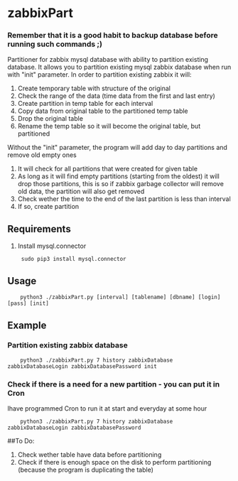 # zabbixPart
### Remember that it is a good habit to backup database before running such commands ;)
Partitioner for zabbix mysql database with ability to partition existing database.
It allows you to partition existing mysql zabbix database when run with "init" parameter.
In order to partition existing zabbix it will:
1. Create temporary table with structure of the original
2. Check the range of the data (time data from the first and last entry)
3. Create partition in temp table for each interval
4. Copy data from original table to the partitioned temp table
5. Drop the original table
6. Rename the temp table so it will become the original table, but partitioned

Without the "init" parameter, the program will add day to day partitions and remove old empty ones
1. It will check for all partitions that were created for given table
2. As long as it will find empty partitions (starting from the oldest) it will drop those partitions, this is so if zabbix garbage collector will remove old data, the partition will also get removed
3. Check wether the time to the end of the last partition is less than interval
4. If so, create partition

## Requirements
1. Install mysql.connector

        sudo pip3 install mysql.connector

## Usage

        python3 ./zabbixPart.py [interval] [tablename] [dbname] [login] [pass] [init]

## Example
### Partition existing zabbix database

        python3 ./zabbixPart.py 7 history zabbixDatabase zabbixDatabaseLogin zabbixDatabasePassword init

### Check if there is a need for a new partition - you can put it in Cron
Ihave programmed Cron to run it at start and everyday at some hour

        python3 ./zabbixPart.py 7 history zabbixDatabase zabbixDatabaseLogin zabbixDatabasePassword


##To Do:
1. Check wether table have data before partitioning
2. Check if there is enough space on the disk to perform partitioning (because the program is duplicating the table)
